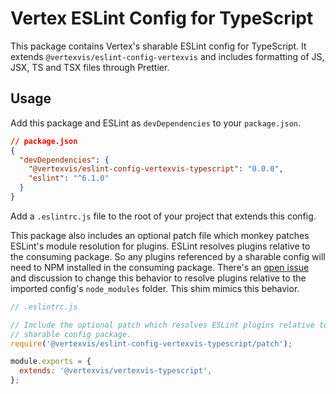 # Vertex ESLint Config for TypeScript

This package contains Vertex's sharable ESLint config for TypeScript. It extends
`@vertexvis/eslint-config-vertexvis` and includes formatting of JS, JSX, TS and
TSX files through Prettier.

## Usage

Add this package and ESLint as `devDependencies` to your `package.json`.

```json
// package.json
{
  "devDependencies": {
    "@vertexvis/eslint-config-vertexvis-typescript": "0.0.0",
    "eslint": "^6.1.0"
  }
}
```

Add a `.eslintrc.js` file to the root of your project that extends this config.

This package also includes an optional patch file which monkey patches ESLint's
module resolution for plugins. ESLint resolves plugins relative to the consuming
package. So any plugins referenced by a sharable config will need to NPM
installed in the consuming package. There's an [open
issue](https://github.com/eslint/eslint/issues/3458#issuecomment-516716165) and
discussion to change this behavior to resolve plugins relative to the imported
config's `node_modules` folder. This shim mimics this behavior.

```js
// .eslintrc.js

// Include the optional patch which resolves ESLint plugins relative to the
// sharable config package.
require('@vertexvis/eslint-config-vertexvis-typescript/patch');

module.exports = {
  extends: '@vertexvis/vertexvis-typescript',
};
```

